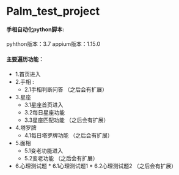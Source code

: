 # Palm_test_project
#### 手相自动化python脚本:
pyhthon版本：3.7
appium版本：1.15.0

#### 主要遍历功能：
  * 1.首页进入
  * 2.手相 : 
    * 2.1手相判断问答
    （之后会有扩展）
  * 3.星座
    * 3.1星座首页进入
    * 3.2每日星座功能
    * 3.3星座匹配功能
    （之后会有扩展）
  * 4.塔罗牌
    * 4.1每日塔罗牌功能
    （之后会有扩展）
  * 5.面相
    * 5.1变老功能进入
    * 5.2变老功能
    （之后会有扩展）
   * 6.心理测试题
    * 6.1心理测试题1
    * 6.2心理测试题2
    （之后会有扩展）
